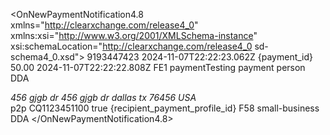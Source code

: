 <OnNewPaymentNotification4.8 xmlns="http://clearxchange.com/release4_0" xmlns:xsi="http://www.w3.org/2001/XMLSchema-instance" xsi:schemaLocation="http://clearxchange.com/release4_0 sd-schema4_0.xsd">
    <event-id>9193447423</event-id>
    <event-time>2024-11-07T22:22:23.062Z</event-time>
    <payment>
        <payment-id>{payment_id}</payment-id>
        <amount currency="USD">50.00</amount>
        <initiation-time>2024-11-07T22:22:22.808Z</initiation-time>
        <sender>
            <organization-id>FE1</organization-id>
            <sender-id>paymentTesting</sender-id>
            <name>payment</name>
            <sender-type>person</sender-type>
            <sender-fi-instrument>DDA</sender-fi-instrument>
            <address>
                <line1>456 gjgb dr</line1>
                <line2>456 gjgb dr</line2>
                <city>dallas</city>
                <state-or-subdivision-code>tx</state-or-subdivision-code>
                <zip>76456</zip>
                <country-code>USA</country-code>
            </address>
        </sender>
        <product-type>p2p</product-type>
        <directory-reference-number>CQ1123451100</directory-reference-number>
        <real-time>true</real-time>
        <disburser-details/>
        <status>
            <sent/>
        </status>
        <to-known-recipient>
            <recipient-payment-profile-id>{recipient_payment_profile_id}</recipient-payment-profile-id>
            <recipient-organization-id>F58</recipient-organization-id>
            <recipient-type>small-business</recipient-type>
            <recipient-fi-instrument>DDA</recipient-fi-instrument>
        </to-known-recipient>
    </payment>
    <zelle-risk-score/>
</OnNewPaymentNotification4.8>
